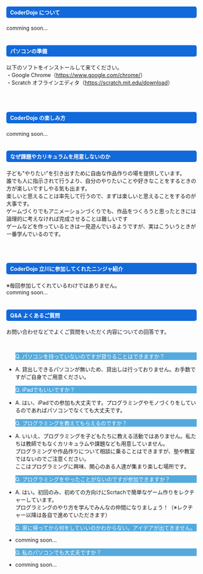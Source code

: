 ---
---
<div class="row">
  <div class="col-md-12">
    <h4 style="background-color:#1169da; border-radius: 5px; color:#FFFFFF; padding:5px 0px 5px 10px;">
        CoderDojo について
    </h4>
    comming soon...
    <br/>
    <br/>
    <h4 style="background-color:#1169da; border-radius: 5px; color:#FFFFFF; padding:5px 0px 5px 10px;">
      パソコンの準備
    </h4>
    <p>
      以下のソフトをインストールして来てください。<br/>
      ・Google Chrome（<a href="https://www.google.com/chrome/">https://www.google.com/chrome/</a>）<br/>
      ・Scratch オフラインエディタ（<a href="https://scratch.mit.edu/download">https://scratch.mit.edu/download</a>）<br/>
    </p>
    <br/>
    <br/>
    <h4 style="background-color:#1169da; border-radius: 5px; color:#FFFFFF; padding:5px 0px 5px 10px;">
        CoderDojo の楽しみ方
    </h4>
    comming soon...
    <br/>
    <br/>
    <h4 style="background-color:#1169da; border-radius: 5px; color:#FFFFFF; padding:5px 0px 5px 10px;">
        なぜ課題やカリキュラムを用意しないのか
    </h4>
    <p>
        子ども"やりたい"を引き出すために自由な作品作りの場を提供しています。<br/>
        誰でも人に指示されて行うより、自分のやりたいことや好きなことをするときの方が楽しいですしやる気も出ます。<br/>
        楽しいと思えることは率先して行うので、まずは楽しいと思えることをするのが大事です。<br/>
        ゲームづくりでもアニメーションづくりでも、作品をつくろうと思ったときには論理的に考えなければ完成させることは難しいです<br/>
        ゲームなどを作っているときは一見遊んでいるようですが、実はこういうときが一番学んでいるのです。<br/>
    </p>
    <br/>
    <br/>    
    <h4 style="background-color:#1169da; border-radius: 5px; color:#FFFFFF; padding:5px 0px 5px 10px;">
        CoderDojo 立川に参加してくれたニンジャ紹介
    </h4>
    ※毎回参加してくれているわけではありません。<br/>
    comming soon...
    <br/>
    <br/>
    <h4 style="background-color:#1169da; border-radius: 5px; color:#FFFFFF; padding:5px 0px 5px 10px;">
        Q&A よくあるご質問
    </h4>
    <p class="pb-2">
      お問い合わせなどでよくご質問をいただく内容についての回答です。
    </p>
    <br/>
    <ul class="list-group">
      <li class="list-group-item" style="background-color:#55aadd; color:#FFFFFF;">Q. パソコンを持っていないのですが貸りることはできますか？</li>
      <li class="list-group-item">
        <p class="pb-2">
          A. 貸出しできるパソコンが無いため、貸出しは行っておりません。お手数ですがご自身でご用意ください。
        </p>
      </li>
      <li class="list-group-item" style="background-color:#55aadd; color:#FFFFFF;">Q. iPadでもいいですか？</li>
      <li class="list-group-item">
        <p class="pb-2">
          A. はい、iPadでの参加も大丈夫です。プログラミングやモノづくりをしているのであればパソコンでなくても大丈夫です。
        </p>
      </li>
      <li class="list-group-item" style="background-color:#55aadd; color:#FFFFFF;">Q. プログラミングを教えてもらえるのですか？</li>
      <li class="list-group-item">
        <p class="pb-2">
          A. いいえ、プログラミングを子どもたちに教える活動ではありません。私たちは教師でもなくカリキュラムや課題なども用意していません。<br/>
          プログラミングや作品作りについて相談に乗ることはできますが、塾や教室ではないのでご注意ください。<br/>
          ここはプログラミングに興味、関心のある人達が集まり楽しむ場所です。<br/>
        </p>
      </li>
      <li class="list-group-item" style="background-color:#55aadd; color:#FFFFFF;">Q. プログラミングをやったことがないのですが参加できますか？</li>
      <li class="list-group-item">
        <p class="pb-2">
          A. はい。初回のみ、初めての方向けにScrtachで簡単なゲーム作りをレクチャーしています。<br/>
          プログラミングのやり方を学んでみんなの仲間になりましょう！（※レクチャー以降は各自で進めていただきます）
        </p>
      </li>
      <li class="list-group-item" style="background-color:#55aadd; color:#FFFFFF;">Q. 家に帰ってから何をしていいのかわからない。アイデアが出てきません。</li>
      <li class="list-group-item">
        <p class="pb-2">
          comming soon...
        </p>
      </li>
      <li class="list-group-item" style="background-color:#55aadd; color:#FFFFFF;">Q. 私のパソコンでも大丈夫ですか？</li>
      <li class="list-group-item">
        <p class="pb-2">
          comming soon...
        </p>
      </li>
    </ul>
  </div>
</div>
